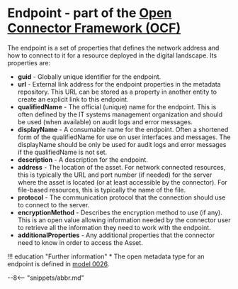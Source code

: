 <!-- SPDX-License-Identifier: CC-BY-4.0 -->
<!-- Copyright Contributors to the ODPi Egeria project. -->

# Endpoint - part of the [Open Connector Framework (OCF)](/frameworks/ocf/overview)

The endpoint is a set of properties that defines the 
network address and how to connect to it for a resource deployed in the digital landscape.
Its properties are:

* **guid** -   Globally unique identifier for the endpoint.
* **url** -   External link address for the endpoint properties in the metadata repository.
This URL can be stored as a property in another entity to create an explicit link to this endpoint.
* **qualifiedName** -   The official (unique) name for the endpoint. This is often defined by the IT systems management
organization and should be used (when available) on audit logs and error messages.
* **displayName** - A consumable name for the endpoint.   Often a shortened form of the qualifiedName for use
on user interfaces and messages.  The displayName should be only be used for audit logs and error messages
if the qualifiedName is not set.
* **description** - A description for the endpoint.
* **address** - The location of the asset.  For network connected resources, this is typically the
URL and port number (if needed) for the server where the asset is located
(or at least accessible by the connector).  For file-based resources, this is typically the name of the file.
* **protocol** - The communication protocol that the connection should use to connect to the server.
* **encryptionMethod** - Describes the encryption method to use (if any).  This is an open value allowing
information needed by the connector user to retrieve all the information they need to work with
the endpoint.
* **additionalProperties** - Any additional properties that the connector need to know in order to
access the Asset.


!!! education "Further information"
    * The open metadata type for an endpoint is defined in [model 0026](/types/0/0026-Endpoints).


--8<-- "snippets/abbr.md"